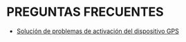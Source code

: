 # PREGUNTAS FRECUENTES

* [Solución de problemas de activación del dispositivo GPS](solucin-de-problemas-de-activacin-del-dispositivo-gps.md)
